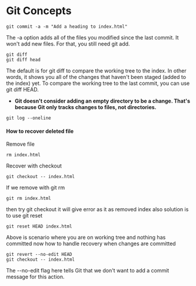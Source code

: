 # Git Concepts

```
git commit -a -m "Add a heading to index.html"
```
The -a option adds all of the files you modified since the last commit. It won't add new files. For that, you still need git add.

```
git diff
git diff head
```
The default is for git diff to compare the working tree to the index. In other words, it shows you all of the changes that haven't been staged (added to the index) yet. To compare the working tree to the last commit, you can use git diff HEAD.

* **Git doesn't consider adding an empty directory to be a change. That's because Git only tracks changes to files, not directories.**

```
git log --oneline
```

#### How to recover deleted file


Remove file
```
rm index.html
```
Recover with checkout
```
git checkout -- index.html
```
If we remove with git rm
```
git rm index.html
```
then try git checkout it will give error as it as removed index also solution is to use git reset
```
git reset HEAD index.html
```
Above is scenario where you are on working tree and nothing has committed now how to handle recovery when changes are committed
```
git revert --no-edit HEAD
git checkout -- index.html
```
The --no-edit flag here tells Git that we don't want to add a commit message for this action.


